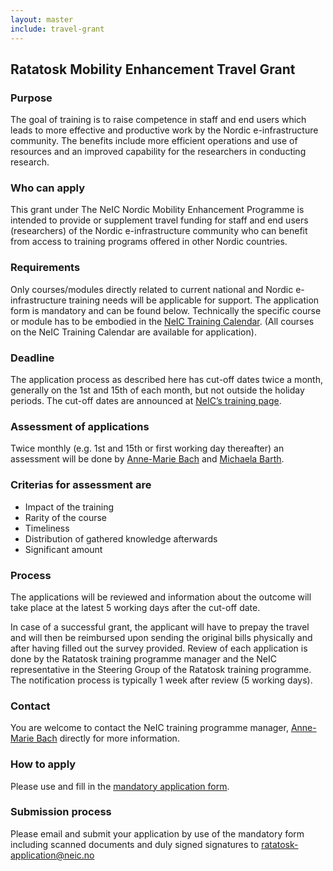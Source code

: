 ```yaml
---
layout: master
include: travel-grant
---
```


## Ratatosk Mobility Enhancement Travel Grant

### Purpose
The goal of training is to raise competence in staff and end users which leads to more effective and productive work by the Nordic e-infrastructure community. The benefits include more efficient operations and use of resources and an improved capability for the researchers in conducting research.
 
### Who can apply
This grant under The NeIC Nordic Mobility Enhancement Programme is intended to provide or supplement travel funding for staff and end users (researchers) of the Nordic e-infrastructure community who can benefit from access to training programs offered in other Nordic countries.
 
### Requirements
Only courses/modules directly related to current national and Nordic e-infrastructure training needs will be applicable for support. The application form is mandatory and can be found below.
Technically the specific course or module has to be embodied in the [NeIC Training Calendar](https://neic.no/training).
(All courses on the NeIC Training Calendar are available for application).
 
### Deadline
The application process as described here has cut-off dates twice a month, generally on the 1st and 15th of each month, but not outside the holiday periods. The cut-off dates are announced at [NeIC’s training page](/training).            

### Assessment of applications
Twice monthly (e.g. 1st and 15th or first working day thereafter) an assessment will be done by [Anne-Marie Bach](https://neic.no/people/anne-marie-bach/) and [Michaela Barth](https://neic.no/people/michaela-barth/).

### Criterias for assessment are
  * Impact of the training
  * Rarity of the course
  * Timeliness
  * Distribution of gathered knowledge afterwards
  * Significant amount 


### Process
The applications will be reviewed and information about the outcome will take place at the latest 5 working days after the cut-off date.

In case of a successful grant, the applicant will have to prepay the travel and will then be reimbursed upon sending the original bills physically and after having filled out the survey provided.
Review of each application is done by the Ratatosk training programme manager and the NeIC representative in the Steering Group of the Ratatosk training programme.
The notification process is typically 1 week after review (5 working days).
 
### Contact
You are welcome to contact the NeIC training programme manager, [Anne-Marie Bach](https://neic.no/people/anne-marie-bach/) directly for more information. 

### How to apply  
Please use and fill in the [mandatory application form](https://wiki.neic.no/w/ext/img_auth.php/d/dd/TRAVEL_GRANT_APPLICATION.pdf).

### Submission process
Please email and submit your application by use of the mandatory form including scanned documents and duly signed signatures to [ratatosk-application@neic.no](mailto:ratatosk-application@neic.no)



